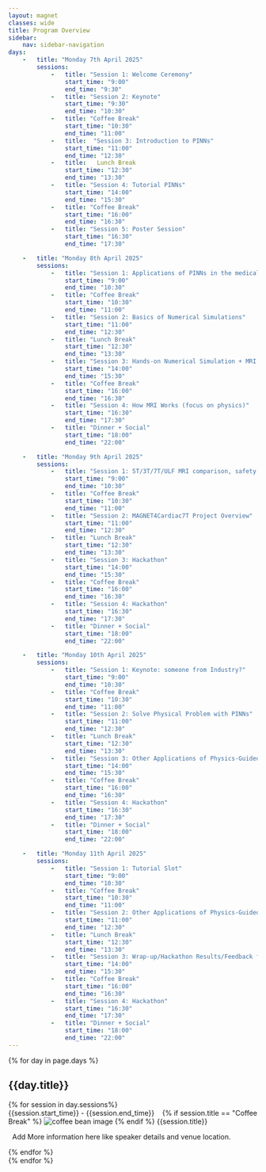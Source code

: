 ```yaml
---
layout: magnet
classes: wide
title: Program Overview
sidebar:
    nav: sidebar-navigation
days:
    -   title: "Monday 7th April 2025"
        sessions:
            -   title: "Session 1: Welcome Ceremony"
                start_time: "9:00"
                end_time: "9:30"
            -   title: "Session 2: Keynote"
                start_time: "9:30"
                end_time: "10:30"
            -   title: "Coffee Break"
                start_time: "10:30"
                end_time: "11:00"
            -   title:  "Session 3: Introduction to PINNs"
                start_time: "11:00"
                end_time: "12:30"
            -   title:   Lunch Break
                start_time: "12:30"
                end_time: "13:30"
            -   title: "Session 4: Tutorial PINNs"
                start_time: "14:00"
                end_time: "15:30"
            -   title: "Coffee Break"
                start_time: "16:00"
                end_time: "16:30"
            -   title: "Session 5: Poster Session"
                start_time: "16:30"
                end_time: "17:30"

    -   title: "Monday 8th April 2025"
        sessions:
            -   title: "Session 1: Applications of PINNs in the medical field"
                start_time: "9:00"
                end_time: "10:30"
            -   title: "Coffee Break"
                start_time: "10:30"
                end_time: "11:00"
            -   title: "Session 2: Basics of Numerical Simulations"
                start_time: "11:00"
                end_time: "12:30"
            -   title: "Lunch Break"
                start_time: "12:30"
                end_time: "13:30"
            -   title: "Session 3: Hands-on Numerical Simulation + MRI Demo"
                start_time: "14:00"
                end_time: "15:30"
            -   title: "Coffee Break"
                start_time: "16:00"
                end_time: "16:30"
            -   title: "Session 4: How MRI Works (focus on physics)"
                start_time: "16:30"
                end_time: "17:30"
            -   title: "Dinner + Social"
                start_time: "18:00"
                end_time: "22:00"

    -   title: "Monday 9th April 2025"
        sessions:
            -   title: "Session 1: 5T/3T/7T/ULF MRI comparison, safety and other issues"
                start_time: "9:00"
                end_time: "10:30"
            -   title: "Coffee Break"
                start_time: "10:30"
                end_time: "11:00"
            -   title: "Session 2: MAGNET4Cardiac7T Project Overview"
                start_time: "11:00"
                end_time: "12:30"
            -   title: "Lunch Break"
                start_time: "12:30"
                end_time: "13:30"
            -   title: "Session 3: Hackathon"
                start_time: "14:00"
                end_time: "15:30"
            -   title: "Coffee Break"
                start_time: "16:00"
                end_time: "16:30"
            -   title: "Session 4: Hackathon"
                start_time: "16:30"
                end_time: "17:30"
            -   title: "Dinner + Social"
                start_time: "18:00"
                end_time: "22:00"

    -   title: "Monday 10th April 2025"
        sessions:
            -   title: "Session 1: Keynote: someone from Industry?"
                start_time: "9:00"
                end_time: "10:30"
            -   title: "Coffee Break"
                start_time: "10:30"
                end_time: "11:00"
            -   title: "Session 2: Solve Physical Problem with PINNs"
                start_time: "11:00"
                end_time: "12:30"
            -   title: "Lunch Break"
                start_time: "12:30"
                end_time: "13:30"
            -   title: "Session 3: Other Applications of Physics-Guided/-Inspired/-Informed DL"
                start_time: "14:00"
                end_time: "15:30"
            -   title: "Coffee Break"
                start_time: "16:00"
                end_time: "16:30"
            -   title: "Session 4: Hackathon"
                start_time: "16:30"
                end_time: "17:30"
            -   title: "Dinner + Social"
                start_time: "18:00"
                end_time: "22:00"

    -   title: "Monday 11th April 2025"
        sessions:
            -   title: "Session 1: Tutorial Slot"
                start_time: "9:00"
                end_time: "10:30"
            -   title: "Coffee Break"
                start_time: "10:30"
                end_time: "11:00"
            -   title: "Session 2: Other Applications of Physics-Guided/-Inspired/-Informed DL"
                start_time: "11:00"
                end_time: "12:30"
            -   title: "Lunch Break"
                start_time: "12:30"
                end_time: "13:30"
            -   title: "Session 3: Wrap-up/Hackathon Results/Feedback for Summer School"
                start_time: "14:00"
                end_time: "15:30"
            -   title: "Coffee Break"
                start_time: "16:00"
                end_time: "16:30"
            -   title: "Session 4: Hackathon"
                start_time: "16:30"
                end_time: "17:30"
            -   title: "Dinner + Social"
                start_time: "18:00"
                end_time: "22:00"
---
```




<div>
    {% for day in page.days %}
        <div class="spring-school-day">
            <h2>{{day.title}}</h2>
            {% for session in day.sessions%}
                <div class="session-box" style="">
                    <div class="session-title" style="">
                        <span>{{session.start_time}} - {{session.end_time}}</span>
                        <span style="margin-left: 12px">
                            {% if session.title == "Coffee Break" %}
                                <img class="coffee-break" alt="coffee bean image" src="{{'/assets/img/coffee.png' | relative_url}}">
                            {% endif %}
                            {{session.title}}
                        </span>
                    </div>
                    <div class="more-information-section" style="">
                        <p style="margin-left: 8px">Add More information here like speaker details and venue location.</p>
                    </div>
                </div>
            {% endfor %}
        </div>
    {% endfor %}
</div>
